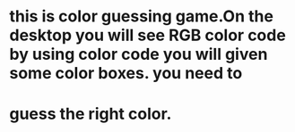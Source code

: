 # this is color guessing game.On the desktop you will see RGB color code by using color code you will given some color boxes. you need to
# guess the right color.
